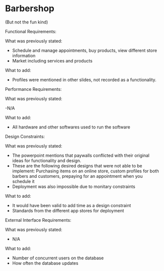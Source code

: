 # Barbershop
(But not the fun kind)





Functional Requirements:

  What was previously stated:

  - Schedule and manage appointments, buy products, view different store information
  - Market including services and products

  What to add:
  
  - Profiles were mentioned in other slides, not recorded as a functionality.
  

Performance Requirements:

  What was previously stated:
  
  -N/A
  
  What to add:
  
  - All hardware and other softwares used to run the software
  

Design Constraints:

  What was previously stated:

  - The powerpoint mentions that paywalls conflicted with their original ideas for functionality and design.
  - These are the following desired designs that were not able to be implement: Purchasing items on an online store, custom     profiles for both barbers and customers, prepaying for an appointment when you schedule it
  - Deployment was also impossible due to monitary constraints

  What to add: 
  
  - It would have been valid to add time as a design constraint
  - Standards from the different app stores for deployment


External Interface Requirements:

  What was previously stated:
  
  - N/A

  What to add:
  
  - Number of concurrent users on the database  
  - How often the database updates
